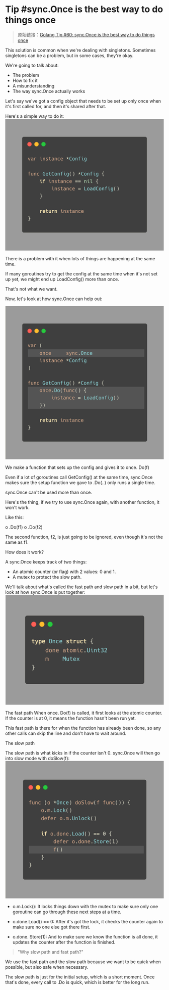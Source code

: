 # Tip #sync.Once is the best way to do things once

> 原始链接：[Golang Tip #60: sync.Once is the best way to do things once](https://twitter.com/func25/status/1772587758114255322)

This solution is common when we're dealing with singletons. Sometimes singletons can be a problem, but in some cases, they're okay.

We're going to talk about:

- The problem
- How to fix it
- A misunderstanding
- The way sync.Once actually works

Let's say we've got a config object that needs to be set up only once when it's first called for, and then it's shared after that.

Here's a simple way to do it:
![](./images/060/1.png)

There is a problem with it when lots of things are happening at the same time.

If many goroutines try to get the config at the same time when it's not set up yet, we might end up LoadConfig() more than once.

That's not what we want.

Now, let's look at how sync.Once can help out:

![](./images/060/2.png)

We make a function that sets up the config and gives it to once. Do(f)

Even if a lot of goroutines call GetConfig() at the same time, sync.Once makes sure the setup function we gave to .Do(..) only runs a single time.

sync.Once can't be used more than once.

Here's the thing, if we try to use sync.Once again, with another function, it won't work.

Like this:

o .Do(f1)
o .Do(f2)

The second function, f2, is just going to be ignored, even though it's not the same as f1.

How does it work?

A sync.Once keeps track of two things:

- An atomic counter (or flag) with 2 values: 0 and 1.
- A mutex to protect the slow path.

We'll talk about what's called the fast path and slow path in a bit, but let's look at how sync.Once is put together:
![](./images/060/3.png)

The fast path
When once. Do(f) is called, it first looks at the atomic counter. If the counter is at 0, it means the function hasn't been run yet.

This fast path is there for when the function has already been done, so any other calls can skip the line and don't have to wait around.

The slow path

The slow path is what kicks in if the counter isn't 0. sync.Once will then go into slow mode with doSlow(f):
![](./images/060/4.png)

- o.m.Lock(): It locks things down with the mutex to make sure only one goroutine can go through these next steps at a time.

- o.done.Load() == 0: After it's got the lock, it checks the counter again to make sure no one else got there first.

- o.done. Store(1): And to make sure we know the function is all done, it updates the counter after the function is finished.

> "Why slow path and fast path?"

We use the fast path and the slow path because we want to be quick when possible, but also safe when necessary.

The slow path is just for the initial setup, which is a short moment. Once that's done, every call to .Do is quick, which is better for the long run.
